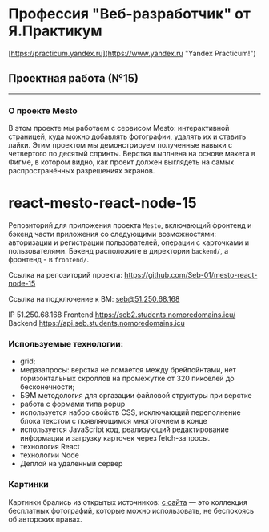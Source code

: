 # Профессия "Веб-разработчик" от Я.Практикум

[https://practicum.yandex.ru](https://www.yandex.ru "Yandex Practicum!")

## Проектная работа (№15)

---

### О проекте Mesto

В этом проекте мы работаем с сервисом Mesto: интерактивной страницей, куда можно добавлять фотографии, удалять их и ставить лайки. Этим проектом мы демонстрируем полученные навыки с четвертого по десятый спринты. Верстка выплнена на основе макета в Фигме, в котором видно, как проект должен выглядеть на самых распространённых разрешениях экранов.


# react-mesto-react-node-15
Репозиторий для приложения проекта `Mesto`, включающий фронтенд и бэкенд части приложения со следующими возможностями: авторизации и регистрации пользователей, операции с карточками и пользователями. Бэкенд расположите в директории `backend/`, а фронтенд - в `frontend/`.

Ссылка на репозиторий проекта: https://github.com/Seb-01/mesto-react-node-15

Ссылка на подключение к BM: seb@51.250.68.168

IP 51.250.68.168
Frontend https://seb2.students.nomoredomains.icu/
Backend https://api.seb.students.nomoredomains.icu

### Используемые технологии:

- grid;
- медазапросы: верстка не ломается между брейпойнтами, нет горизонтальных скроллов на промежутке от 320 пикселей до бесконечности;
- БЭМ методология для оргазации файловой структуры при верстке
- работа с формами типа popup
- используется набор свойств CSS, исключающий переполнение блока текстом с появляющимся многоточием в конце
- используется JavaScript код, реализующий редактирование информации и загрузку карточек через fetch-запросы.
- технология React
- технологии Node
- Деплой на удаленный сервер


### Картинки

Картинки брались из открытых источников: [с сайта](https://unsplash.com) — это коллекция бесплатных фотографий, которые можно использовать, не беспокоясь об авторских правах.

